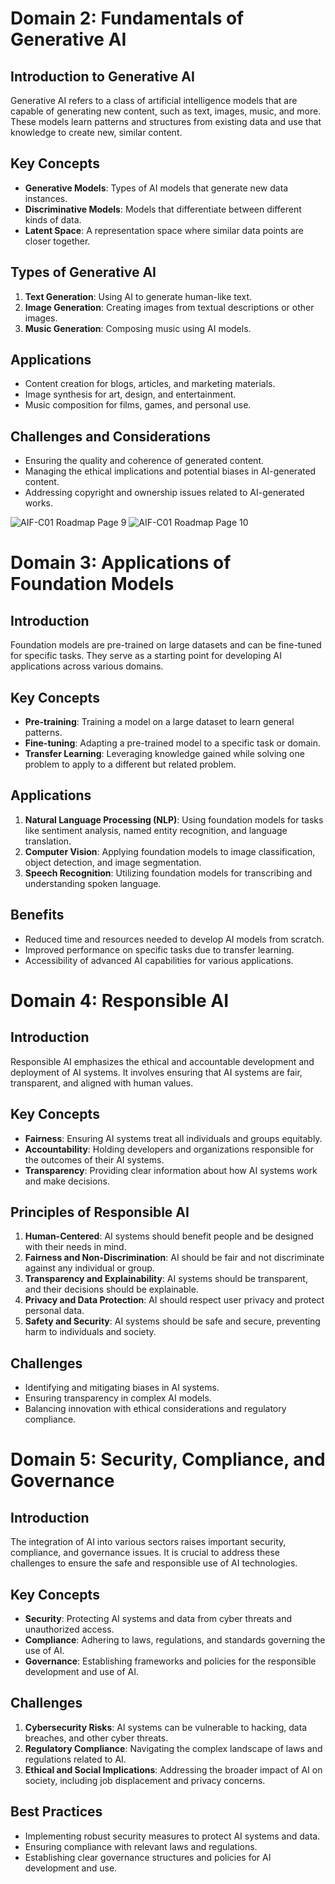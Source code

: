# Domain 2: Fundamentals of Generative AI

## Introduction to Generative AI
Generative AI refers to a class of artificial intelligence models that are capable of generating new content, such as text, images, music, and more. These models learn patterns and structures from existing data and use that knowledge to create new, similar content.

## Key Concepts
- **Generative Models**: Types of AI models that generate new data instances.
- **Discriminative Models**: Models that differentiate between different kinds of data.
- **Latent Space**: A representation space where similar data points are closer together.

## Types of Generative AI
1. **Text Generation**: Using AI to generate human-like text.
2. **Image Generation**: Creating images from textual descriptions or other images.
3. **Music Generation**: Composing music using AI models.

## Applications
- Content creation for blogs, articles, and marketing materials.
- Image synthesis for art, design, and entertainment.
- Music composition for films, games, and personal use.

## Challenges and Considerations
- Ensuring the quality and coherence of generated content.
- Managing the ethical implications and potential biases in AI-generated content.
- Addressing copyright and ownership issues related to AI-generated works.

![AIF-C01 Roadmap Page 9](../Images/Get+AIF-C01+Certified+-+Roadmap+To+Success+by+Vladimir+Raykov+v2%20(2)_Page_009.jpg)
![AIF-C01 Roadmap Page 10](../Images/Get+AIF-C01+Certified+-+Roadmap+To+Success+by+Vladimir+Raykov+v2%20(2)_Page_010.jpg)

# Domain 3: Applications of Foundation Models

## Introduction
Foundation models are pre-trained on large datasets and can be fine-tuned for specific tasks. They serve as a starting point for developing AI applications across various domains.

## Key Concepts
- **Pre-training**: Training a model on a large dataset to learn general patterns.
- **Fine-tuning**: Adapting a pre-trained model to a specific task or domain.
- **Transfer Learning**: Leveraging knowledge gained while solving one problem to apply to a different but related problem.

## Applications
1. **Natural Language Processing (NLP)**: Using foundation models for tasks like sentiment analysis, named entity recognition, and language translation.
2. **Computer Vision**: Applying foundation models to image classification, object detection, and image segmentation.
3. **Speech Recognition**: Utilizing foundation models for transcribing and understanding spoken language.

## Benefits
- Reduced time and resources needed to develop AI models from scratch.
- Improved performance on specific tasks due to transfer learning.
- Accessibility of advanced AI capabilities for various applications.

# Domain 4: Responsible AI

## Introduction
Responsible AI emphasizes the ethical and accountable development and deployment of AI systems. It involves ensuring that AI systems are fair, transparent, and aligned with human values.

## Key Concepts
- **Fairness**: Ensuring AI systems treat all individuals and groups equitably.
- **Accountability**: Holding developers and organizations responsible for the outcomes of their AI systems.
- **Transparency**: Providing clear information about how AI systems work and make decisions.

## Principles of Responsible AI
1. **Human-Centered**: AI systems should benefit people and be designed with their needs in mind.
2. **Fairness and Non-Discrimination**: AI should be fair and not discriminate against any individual or group.
3. **Transparency and Explainability**: AI systems should be transparent, and their decisions should be explainable.
4. **Privacy and Data Protection**: AI should respect user privacy and protect personal data.
5. **Safety and Security**: AI systems should be safe and secure, preventing harm to individuals and society.

## Challenges
- Identifying and mitigating biases in AI systems.
- Ensuring transparency in complex AI models.
- Balancing innovation with ethical considerations and regulatory compliance.

# Domain 5: Security, Compliance, and Governance

## Introduction
The integration of AI into various sectors raises important security, compliance, and governance issues. It is crucial to address these challenges to ensure the safe and responsible use of AI technologies.

## Key Concepts
- **Security**: Protecting AI systems and data from cyber threats and unauthorized access.
- **Compliance**: Adhering to laws, regulations, and standards governing the use of AI.
- **Governance**: Establishing frameworks and policies for the responsible development and use of AI.

## Challenges
1. **Cybersecurity Risks**: AI systems can be vulnerable to hacking, data breaches, and other cyber threats.
2. **Regulatory Compliance**: Navigating the complex landscape of laws and regulations related to AI.
3. **Ethical and Social Implications**: Addressing the broader impact of AI on society, including job displacement and privacy concerns.

## Best Practices
- Implementing robust security measures to protect AI systems and data.
- Ensuring compliance with relevant laws and regulations.
- Establishing clear governance structures and policies for AI development and use.